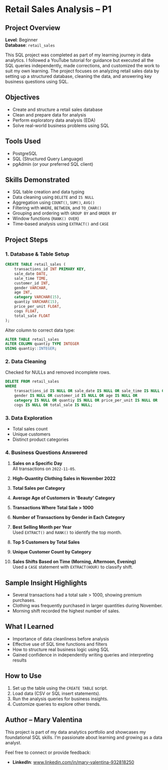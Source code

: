 # Retail Sales Analysis – P1

## Project Overview

**Level**: Beginner  
**Database**: `retail_sales`

This SQL project was completed as part of my learning journey in data analytics. I followed a YouTube tutorial for guidance but executed all the SQL queries independently, made corrections, and customized the work to suit my own learning. The project focuses on analyzing retail sales data by setting up a structured database, cleaning the data, and answering key business questions using SQL.

## Objectives

- Create and structure a retail sales database
- Clean and prepare data for analysis
- Perform exploratory data analysis (EDA)
- Solve real-world business problems using SQL

## Tools Used

- PostgreSQL  
- SQL (Structured Query Language)  
- pgAdmin (or your preferred SQL client)

## Skills Demonstrated

- SQL table creation and data typing
- Data cleaning using `DELETE` and `IS NULL`
- Aggregation using `COUNT()`, `SUM()`, `AVG()`
- Filtering with `WHERE`, `BETWEEN`, and `TO_CHAR()`
- Grouping and ordering with `GROUP BY` and `ORDER BY`
- Window functions (`RANK() OVER`)
- Time-based analysis using `EXTRACT()` and `CASE`

## Project Steps

### 1. Database & Table Setup

```sql
CREATE TABLE retail_sales (
    transactions_id INT PRIMARY KEY,
    sale_date DATE,
    sale_time TIME,
    customer_id INT,
    gender VARCHAR,
    age INT,
    category VARCHAR(15),
    quantiy VARCHAR(15),
    price_per_unit FLOAT,
    cogs FLOAT,
    total_sale FLOAT
);
```

Alter column to correct data type:

```sql
ALTER TABLE retail_sales
ALTER COLUMN quantiy TYPE INTEGER
USING quantiy::INTEGER;
```

### 2. Data Cleaning

Checked for NULLs and removed incomplete rows.

```sql
DELETE FROM retail_sales
WHERE 
    transactions_id IS NULL OR sale_date IS NULL OR sale_time IS NULL OR
    gender IS NULL OR customer_id IS NULL OR age IS NULL OR
    category IS NULL OR quantiy IS NULL OR price_per_unit IS NULL OR 
    cogs IS NULL OR total_sale IS NULL;
```

### 3. Data Exploration

- Total sales count
- Unique customers
- Distinct product categories

### 4. Business Questions Answered

1. **Sales on a Specific Day**  
   All transactions on `2022-11-05`.

2. **High-Quantity Clothing Sales in November 2022**

3. **Total Sales per Category**

4. **Average Age of Customers in 'Beauty' Category**

5. **Transactions Where Total Sale > 1000**

6. **Number of Transactions by Gender in Each Category**

7. **Best Selling Month per Year**  
   Used `EXTRACT()` and `RANK()` to identify the top month.

8. **Top 5 Customers by Total Sales**

9. **Unique Customer Count by Category**

10. **Sales Shifts Based on Time (Morning, Afternoon, Evening)**  
    Used a `CASE` statement with `EXTRACT(HOUR)` to classify shift.

## Sample Insight Highlights

- Several transactions had a total sale > 1000, showing premium purchases.
- Clothing was frequently purchased in larger quantities during November.
- Morning shift recorded the highest number of sales.

## What I Learned

- Importance of data cleanliness before analysis
- Effective use of SQL time functions and filters
- How to structure real business logic using SQL
- Gained confidence in independently writing queries and interpreting results

## How to Use

1. Set up the table using the `CREATE TABLE` script.
2. Load data (CSV or SQL insert statements).
3. Run the analysis queries for business insights.
4. Customize queries to explore other trends.

## Author – Mary Valentina

This project is part of my data analytics portfolio and showcases my foundational SQL skills. I’m passionate about learning and growing as a data analyst.

Feel free to connect or provide feedback:

- **LinkedIn**: www.linkedin.com/in/mary-valentina-932818250
